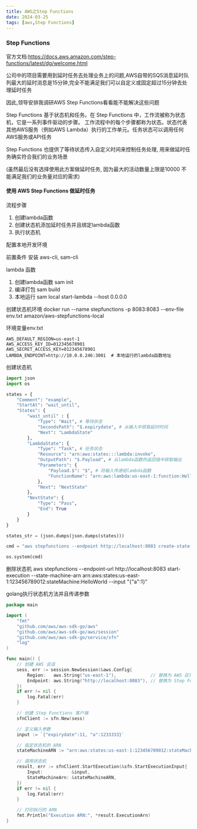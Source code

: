 ```yaml
---
title: AWS之Step Functions
date: 2024-03-25
tags: [aws,Step Functions]
---
```


### Step Functions
官方文档:https://docs.aws.amazon.com/step-functions/latest/dg/welcome.html

公司中的项目需要用到延时任务去处理业务上的问题,AWS自带的SQS消息延时队列最大的延时消息是15分钟,完全不能满足我们可以自定义或固定超过15分钟去处理延时任务

因此,领导安排我调研AWS Step Functions看看能不能解决这些问题

Step Functions 基于状态机和任务。在 Step Functions 中，工作流被称为状态机，它是一系列事件驱动的步骤。
工作流程中的每个步骤都称为状态。状态代表其他AWS服务（例如AWS Lambda）执行的工作单元。任务状态可以调用任何AWS服务或API任务

Step Functions 也提供了等待状态传入自定义时间来控制任务处理, 用来做延时任务确实符合我们的业务场景

(虽然最后没有选择使用此方案做延时任务, 因为最大的活动数量上限是10000 不能满足我们的业务量对应的需求)

#### 使用 AWS Step Functions 做延时任务

流程步骤

1. 创建lambda函数
2. 创建状态机添加延时任务并且绑定lambda函数
3. 执行状态机


配置本地开发环境

前置条件 安装 aws-cli, sam-cli

lambda 函数
1. 创建lambda函数
   sam init
2. 编译打包
   sam build
3. 本地运行
   sam local start-lambda --host 0.0.0.0

创建状态机环境
docker run --name stepfunctions -p 8083:8083 --env-file env.txt amazon/aws-stepfunctions-local

环境变量env.txt
```
AWS_DEFAULT_REGION=us-east-1
AWS_ACCESS_KEY_ID=012345678901
AWS_SECRET_ACCESS_KEY=012345678901
LAMBDA_ENDPOINT=http://10.0.8.246:3001  # 本地运行的lambda函数地址
```


创建状态机
```python
import json
import os

states = {
    "Comment": "example",
    "StartAt": "wait_until",
    "States": {
        "wait_until" : {
            "Type": "Wait", # 等待状态
            "SecondsPath": "$.expirydate", # 从输入中获取延时时间
            "Next": "LambdaState"
        },
        "LambdaState": {
            "Type": "Task", # 任务状态
            "Resource": "arn:aws:states:::lambda:invoke",
            "OutputPath": "$.Payload", # 从lambda函数的返回值中获取输出
            "Parameters": {
                "Payload.$": "$", # 将输入传递给lambda函数
                "FunctionName": "arn:aws:lambda:us-east-1:function:HelloWorldFunction:$LATEST" # lambda函数的arn
            },
            "Next": "NextState"
        },
        "NextState": {
            "Type": "Pass",
            "End": True
        }
    }
}

states_str = (json.dumps(json.dumps(states)))

cmd = "aws stepfunctions --endpoint http://localhost:8083 create-state-machine --definition " + states_str + " --name test --role-arn arn:aws:iam::123456789012:role/DummyRole"

os.system(cmd)
```

删除状态机
aws stepfunctions --endpoint-url http://localhost:8083 start-execution --state-machine-arn arn:aws:states:us-east-1:123456789012:stateMachine:HelloWorld --input "{\"a\":1}"

golang执行状态机方法并且传递参数
```go
package main

import (
	"fmt"
	"github.com/aws/aws-sdk-go/aws"
	"github.com/aws/aws-sdk-go/aws/session"
	"github.com/aws/aws-sdk-go/service/sfn"
	"log"
)

func main() {
	// 创建 AWS 会话
	sess, err := session.NewSession(&aws.Config{
		Region:   aws.String("us-east-1"),             // 替换为 AWS 区域
		Endpoint: aws.String("http://localhost:8083"), // 替换为 Step Functions 本地端点
	})
	if err != nil {
		log.Fatal(err)
	}

	// 创建 Step Functions 客户端
	sfnClient := sfn.New(sess)

	// 定义输入参数
	input := `{"expirydate":11, "a":1233333}`

	// 指定状态机的 ARN
	stateMachineARN := "arn:aws:states:us-east-1:123456789012:stateMachine:test"

	// 调用状态机
	result, err := sfnClient.StartExecution(&sfn.StartExecutionInput{
		Input:           &input,
		StateMachineArn: &stateMachineARN,
	})
	if err != nil {
		log.Fatal(err)
	}

	// 打印执行的 ARN
	fmt.Println("Execution ARN:", *result.ExecutionArn)
}
```


